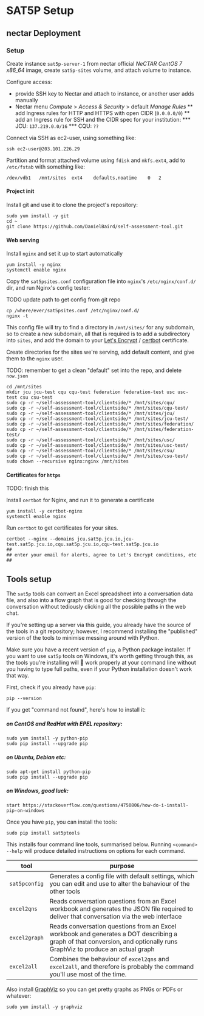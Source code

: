 SAT5P Setup
===========


nectar Deployment
-----------------

### Setup

Create instance `sat5p-server-1` from nectar official *NeCTAR CentOS 7 x86_64* image, create `sat5p-sites` volume, and attach volume to instance.

Configure access:

* provide SSH key to Nectar and attach to instance, or another user adds manually
* Nectar menu *Compute* > *Access & Security* > default *Manage Rules*
** add Ingress rules for HTTP and HTTPS with open CIDR (`0.0.0.0/0`)
** add an Ingress rule for SSH and the CIDR spec for your institution:
*** JCU: `137.219.0.0/16`
*** CQU: `??`

Connect via SSH as ec2-user, using something like:

```
ssh ec2-user@203.101.226.29
```

Partition and format attached volume using `fdisk` and `mkfs.ext4`, add to `/etc/fstab` with something like:

```
/dev/vdb1	/mnt/sites	ext4	defaults,noatime	0	2 
```

#### Project init

Install git and use it to clone the project's repository:

```
sudo yum install -y git
cd ~
git clone https://github.com/DanielBaird/self-assessment-tool.git
```


#### Web serving

Install `nginx` and set it up to start automatically

```
yum install -y nginx
systemctl enable nginx
```

Copy the `sat5psites.conf` configuration file into `nginx`'s `/etc/nginx/conf.d/` dir, and run Nginx's config tester:

TODO update path to get config from git repo

```
cp /where/ever/sat5psites.conf /etc/nginx/conf.d/
nginx -t
```

This config file will try to find a directory in `/mnt/sites/` for any subdomain, so to create a new subdomain, all that is required is to add a subdirectory into `sites`, and add the domain to your [Let's Encrypt](https://letsencrypt.org) / [certbot](https://certbot.eff.org) certificate.

Create directories for the sites we're serving, add default content, and give them to the `nginx` user.

TODO: remember to get a clean "default" set into the repo, and delete `now.json`

```
cd /mnt/sites
mkdir jcu jcu-test cqu cqu-test federation federation-test usc usc-test csu csu-test
sudo cp -r ~/self-assessment-tool/clientside/* /mnt/sites/cqu/
sudo cp -r ~/self-assessment-tool/clientside/* /mnt/sites/cqu-test/
sudo cp -r ~/self-assessment-tool/clientside/* /mnt/sites/jcu/
sudo cp -r ~/self-assessment-tool/clientside/* /mnt/sites/jcu-test/
sudo cp -r ~/self-assessment-tool/clientside/* /mnt/sites/federation/
sudo cp -r ~/self-assessment-tool/clientside/* /mnt/sites/federation-test/
sudo cp -r ~/self-assessment-tool/clientside/* /mnt/sites/usc/
sudo cp -r ~/self-assessment-tool/clientside/* /mnt/sites/usc-test/
sudo cp -r ~/self-assessment-tool/clientside/* /mnt/sites/csu/
sudo cp -r ~/self-assessment-tool/clientside/* /mnt/sites/csu-test/
sudo chown --recursive nginx:nginx /mnt/sites
```


#### Certificates for `https`

TODO: finish this

Install `certbot` for Nginx, and run it to generate a certificate

```
yum install -y certbot-nginx
systemctl enable nginx
```

Run `certbot` to get certificates for your sites.
```
certbot --nginx --domains jcu.sat5p.jcu.io,jcu-test.sat5p.jcu.io,cqu.sat5p.jcu.io,cqu-test.sat5p.jcu.io
##
## enter your email for alerts, agree to Let's Encrypt conditions, etc
##
```


Tools setup
-----------

The `sat5p` tools can convert an Excel spreadsheet into a conversation data file, and also into a flow graph that is good for checking through the conversation without tediously clicking all the possible paths in the web chat.

If you're setting up a server via this guide, you already have the source of the tools in a git repository; however, I recommend installing the "published" version of the tools to minimise messing around with Python.

Make sure you have a recent version of `pip`, a Python package installer. If you want to use `sat5p` tools on Windows, it's worth getting through this, as the tools you're installing will 🤞 work properly at your command line without you having to type full paths, even if your Python installation doesn't work that way.

First, check if you already have `pip`:

```
pip --version
```

If you get "command not found", here's how to install it:

##### on CentOS and RedHat with EPEL repository:

```
sudo yum install -y python-pip
sudo pip install --upgrade pip
```

##### on Ubuntu, Debian etc:
```
sudo apt-get install python-pip
sudo pip install --upgrade pip
```

##### on Windows, good luck:
```
start https://stackoverflow.com/questions/4750806/how-do-i-install-pip-on-windows
```

Once you have `pip`, you can install the tools:

```
sudo pip install sat5ptools
```

This installs four command line tools, summarised below.  Running `<command> --help` will produce detailed instructions on options for each command.

| tool           | purpose |
|----------------|---------|
| `sat5pconfig`  | Generates a config file with default settings, which you can edit and use to alter the bahaviour of the other tools                       |
| `excel2qns`    | Reads conversation questions from an Excel workbook and generates the JSON file required to deliver that conversation via the web interface |
| `excel2graph`  | Reads conversation questions from an Excel workbook and generates a DOT describing a graph of that conversion, and optionally runs GraphViz to produce an actual graph |
| `excel2all`    | Combines the behaviour of `excel2qns` and `excel2all`, and therefore is probably the command you'll use most of the time.               |

Also install [GraphViz](https://www.graphviz.org/) so you can get pretty graphs as PNGs or PDFs or whatever:

```
sudo yum install -y graphviz
```










